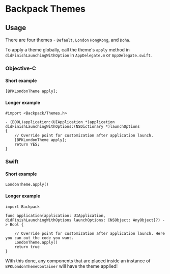 # Backpack Themes

## Usage

There are four themes - `Default`, `London` `HongKong`, and `Doha`.

To apply a theme globally, call the theme's `apply` method in `didFinishLaunchingWithOption` in `AppDelegate.m` or `AppDelegate.swift`. 

### Objective-C


#### Short example

```
[BPKLondonTheme apply];
```

#### Longer example

```
#import <Backpack/Themes.h>

- (BOOL)application:(UIApplication *)application didFinishLaunchingWithOptions:(NSDictionary *)launchOptions
{
    // Override point for customization after application launch.
    [BPKLondonTheme apply];
    return YES;
}
```


### Swift

#### Short example

```
LondonTheme.apply()
```

#### Longer example

```
import Backpack

func application(application: UIApplication, didFinishLaunchingWithOptions launchOptions: [NSObject: AnyObject]?) -> Bool {

    // Override point for customization after application launch. Here you can out the code you want.
    LondonTheme.apply()
    return true
}
```

With this done, any components that are placed inside an instance of `BPKLondonThemeContainer` will have the theme applied!

